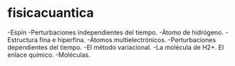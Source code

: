 # fisicacuantica

-Espín
-Perturbaciones independientes del tiempo.
-Átomo de hidrógeno.
-Estructura fina e hiperfina.
-Átomos multielectrónicos.
-Perturbaciones dependientes del tiempo.
-El método variacional.
-La molécula de H2+. El enlace químico.
-Moléculas.